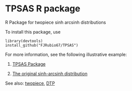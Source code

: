 # TPSAS R package 

R Package for twopiece sinh arcsinh distributions

To install this package, use

```
library(devtools)
install_github("FJRubio67/TPSAS")
```

For more information, see the following illustrative example:

1. [TPSAS Package
](https://rpubs.com/FJRubio/TPSAS)

2. [The original sinh-arcsinh distribution](https://rpubs.com/FJRubio/SAS)

See also: [twopiece](https://github.com/FJRubio67/twopiece), [DTP](https://github.com/FJRubio67/DTP)
